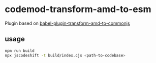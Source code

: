 # codemod-transform-amd-to-esm

Plugin based on [babel-plugin-transform-amd-to-commonjs](https://www.npmjs.com/package/babel-plugin-transform-amd-to-commonjs)

## usage

```bash
npm run build
npx jscodeshift -t build/index.cjs <path-to-codebase>
```